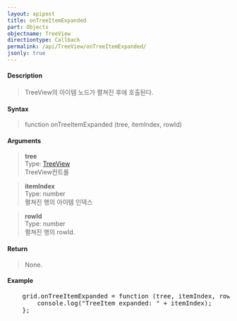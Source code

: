 ```yaml
---
layout: apipost
title: onTreeItemExpanded
part: Objects
objectname: TreeView
directiontype: Callback
permalink: /api/TreeView/onTreeItemExpanded/
jsonly: true
---
```



#### Description

> TreeView의 아이템 노드가 펼쳐진 후에 호출된다.

#### Syntax

> function onTreeItemExpanded (tree, itemIndex, rowId)

#### Arguments

> **tree**  
> Type: [TreeView](/api/TreeView/)  
> TreeView컨트롤  

> **itemIndex**  
> Type: number  
> 펼쳐진 행의 아이템 인덱스  

> **rowId**  
> Type: number  
> 펼쳐진 행의 rowId.  

#### Return

> None.

#### Example

<pre class="prettyprint">
    grid.onTreeItemExpanded = function (tree, itemIndex, rowId) {
        console.log("TreeItem expanded: " + itemIndex);	
    };
</pre>

